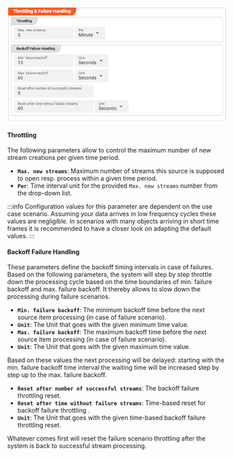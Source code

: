 [//]: # (Precede this section with the header "### Throttling & Failure Handling")

![](./._asset-source-throttling-and-failure_images/1721826342386.png "Throttling & Failure Handling for a Source")

#### Throttling

The following parameters allow to control the maximum number of new stream creations per given time period.

* **`Max. new streams`**: Maximum number of streams this source is supposed to open resp. process within a given time period.
* **`Per`**: Time interval unit for the provided `Max. new streams` number from the drop-down list.

:::info
Configuration values for this parameter are dependent on the use case scenario.
Assuming your data arrives in low frequency cycles these values are negligible.
In scenarios with many objects arriving in short time frames it is recommended to have a closer look on adapting the default values.
:::

#### Backoff Failure Handling

These parameters define the backoff timing intervals in case of failures. Based on the following parameters, the system will 
step by step throttle down the processing cycle based on the time boundaries of min. failure backoff and max. failure backoff. 
It thereby allows to slow down the processing during failure scenarios.

* **`Min. failure backoff`**: The minimum backoff time before the next source item processing (in case of failure scenario). 
* **`Unit`**: The Unit that goes with the given minimum time value.
* **`Max. failure backoff`**: The maximum backoff time before the next source item processing (in case of failure scenario).
* **`Unit`**: The Unit that goes with the given maximum time value.

Based on these values the next processing will be delayed: 
starting with the min. failure backoff time interval the waiting time will be increased step by step up to the max. failure backoff.   

* **`Reset after number of successful streams`**: The backoff failure throttling reset.
* **`Reset after time without failure streams`**: Time-based reset for backoff failure throttling .
* **`Unit`**: The Unit that goes with the given time-based backoff failure throttling reset.

Whatever comes first will reset the failure scenario throttling after the system is back to successful stream processing. 


